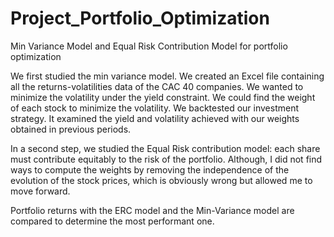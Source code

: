 # Project_Portfolio_Optimization
Min Variance Model and Equal Risk Contribution Model for portfolio optimization

We first studied the min variance model.
We created an Excel file containing all the returns-volatilities data of the CAC 40 companies. We wanted to minimize the volatility under the yield constraint. We could find the weight of each stock to minimize the volatility.
We backtested our investment strategy. It examined the yield and volatility achieved with our weights obtained in previous periods. 

In a second step, we studied the Equal Risk contribution model: each share must contribute equitably to the risk of the portfolio.
Although, I did not find ways to compute the weights by removing the independence of the evolution of the stock prices, which is obviously wrong but allowed me to move forward.

 Portfolio returns with the ERC model and the Min-Variance model are compared to determine the most performant one.
